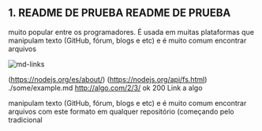 
## 1. README DE PRUEBA README DE PRUEBA 

muito popular entre os programadores. É usada em muitas plataformas que
manipulam texto (GitHub, fórum, blogs e etc) e é muito comum encontrar arquivos

![md-links](https://user-images.githubusercontent.com/110297/42118443-b7a5f1f0-7bc8-11e8-96ad-9cc5593715a6.jpg)

(https://nodejs.org/es/about/)
(https://nodejs.org/api/fs.html)
./some/example.md http://algo.com/2/3/ ok 200 Link a algo

manipulam texto (GitHub, fórum, blogs e etc) e é muito comum encontrar arquivos
com este formato em qualquer repositório (começando pelo tradicional